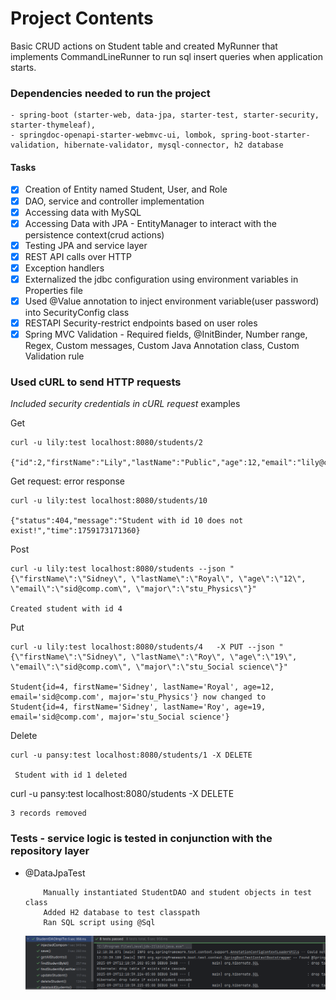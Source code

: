 # Project Contents

Basic CRUD actions on Student table and created MyRunner that implements CommandLineRunner to run sql insert queries when
application starts. 


### Dependencies needed to run the project
    - spring-boot (starter-web, data-jpa, starter-test, starter-security, starter-thymeleaf), 
    - springdoc-openapi-starter-webmvc-ui, lombok, spring-boot-starter-validation, hibernate-validator, mysql-connector, h2 database

#### Tasks

* [x] Creation of Entity named Student, User, and Role 
* [x] DAO, service and controller implementation
* [x] Accessing data with MySQL 
* [x] Accessing Data with JPA - EntityManager to interact with the persistence context(crud actions)
* [x] Testing JPA and service layer
* [x] REST API calls over HTTP
* [x] Exception handlers
* [x] Externalized the jdbc configuration using environment variables in Properties file
* [x] Used @Value annotation to inject environment variable(user password) into SecurityConfig class 
* [x] RESTAPI Security-restrict endpoints based on user roles
* [x] Spring MVC Validation - Required fields, @InitBinder, Number range, Regex, Custom messages, Custom
        Java Annotation class, Custom Validation rule

### Used cURL to send HTTP requests

*Included security credentials in cURL request* examples

Get

```
curl -u lily:test localhost:8080/students/2

{"id":2,"firstName":"Lily","lastName":"Public","age":12,"email":"lily@comp.com","major":"stu_Chemistry"}
```
Get request: error response

```
curl -u lily:test localhost:8080/students/10

{"status":404,"message":"Student with id 10 does not exist!","time":1759173171360}
```

Post

```
curl -u lily:test localhost:8080/students --json "{\"firstName\":\"Sidney\", \"lastName\":\"Royal\", \"age\":\"12\", \"email\":\"sid@comp.com\", \"major\":\"stu_Physics\"}"

Created student with id 4
```

Put

```
curl -u lily:test localhost:8080/students/4   -X PUT --json "{\"firstName\":\"Sidney\", \"lastName\":\"Roy\", \"age\":\"19\", \"email\":\"sid@comp.com\", \"major\":\"stu_Social science\"}"

Student{id=4, firstName='Sidney', lastName='Royal', age=12, email='sid@comp.com', major='stu_Physics'} now changed to Student{id=4, firstName='Sidney', lastName='Roy', age=19, email='sid@comp.com', major='stu_Social science'}
```

Delete

```
curl -u pansy:test localhost:8080/students/1 -X DELETE
 
 Student with id 1 deleted
 ```

curl -u pansy:test localhost:8080/students -X DELETE
```
3 records removed
```

### Tests - service logic is tested in conjunction with the repository layer
- @DataJpaTest

    ```
        Manually instantiated StudentDAO and student objects in test class
        Added H2 database to test classpath
        Ran SQL script using @Sql 
  
    ```   
  ![test](assets/testResult.png)


<br>
<br>
<br>


  


  
